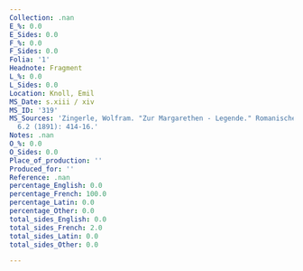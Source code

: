 ```yaml
---
Collection: .nan
E_%: 0.0
E_Sides: 0.0
F_%: 0.0
F_Sides: 0.0
Folia: '1'
Headnote: Fragment
L_%: 0.0
L_Sides: 0.0
Location: Knoll, Emil
MS_Date: s.xiii / xiv
MS_ID: '319'
MS_Sources: 'Zingerle, Wolfram. "Zur Margarethen - Legende." Romanische Forschungen
  6.2 (1891): 414-16.'
Notes: .nan
O_%: 0.0
O_Sides: 0.0
Place_of_production: ''
Produced_for: ''
Reference: .nan
percentage_English: 0.0
percentage_French: 100.0
percentage_Latin: 0.0
percentage_Other: 0.0
total_sides_English: 0.0
total_sides_French: 2.0
total_sides_Latin: 0.0
total_sides_Other: 0.0

---
```

